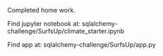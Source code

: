 Completed home work.

Find jupyter notebook at:
sqlalchemy-challenge/SurfsUp/climate_starter.ipynb

Find app at:
sqlalchemy-challenge/SurfsUp/app.py